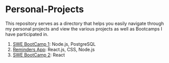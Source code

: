 # Personal-Projects
 This repository serves as a directory that helps you easily navigate through my personal projects and view the various projects as well as Bootcamps I have participated in.

 1. [SWE BootCamp 1](/server.js): Node.js, PostgreSQL
 2. [Reminders App](): React.js, CSS, Node.js
 3. [SWE BootCamp 2](/BootCamp3/BootCamp3.md): React
 